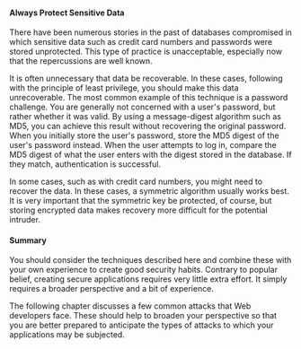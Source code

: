 #### Always Protect Sensitive Data

There have been numerous stories in the past of databases compromised in which sensitive data such as credit card numbers and passwords were stored unprotected. This type of practice is unacceptable, especially now that the repercussions are well known.

It is often unnecessary that data be recoverable. In these cases, following with the principle of least privilege, you should make this data unrecoverable. The most common example of this technique is a password challenge. You are generally not concerned with a user's password, but rather whether it was valid. By using a message-digest algorithm such as MD5, you can achieve this result without recovering the original password. When you initially store the user's password, store the MD5 digest of the user's password instead. When the user attempts to log in, compare the MD5 digest of what the user enters with the digest stored in the database. If they match, authentication is successful.

In some cases, such as with credit card numbers, you might need to recover the data. In these cases, a symmetric algorithm usually works best. It is very important that the symmetric key be protected, of course, but storing encrypted data makes recovery more difficult for the potential intruder.

#### Summary

You should consider the techniques described here and combine these with your own experience to create good security habits. Contrary to popular belief, creating secure applications requires very little extra effort. It simply requires a broader perspective and a bit of experience.

The following chapter discusses a few common attacks that Web developers face. These should help to broaden your perspective so that you are better prepared to anticipate the types of attacks to which your applications may be subjected.